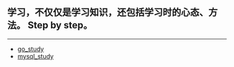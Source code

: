 ## 学习，不仅仅是学习知识，还包括学习时的心态、方法。 Step by step。
---

- [go_study](./go_study/index.md)
- [mysql_study](./mysql_study/index.md)